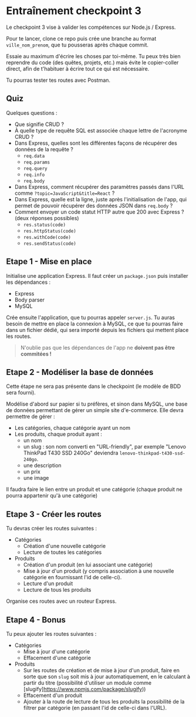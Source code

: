 # Entraînement checkpoint 3

Le checkpoint 3 vise à valider les compétences sur Node.js / Express.

Pour te lancer, clone ce repo puis crée une branche au format `ville_nom_prenom`, que tu pousseras après chaque commit.

Essaie au maximum d'écrire les choses par toi-même. Tu peux très bien reprendre du code (des quêtes, projets, etc.) mais évite le copier-coller direct, afin de t'habituer à écrire tout ce qui est nécessaire.

Tu pourras tester tes routes avec Postman.

## Quiz

Quelques questions :
* Que signifie CRUD ?
* À quelle type de requête SQL est associée chaque lettre de l'acronyme CRUD ?
* Dans Express, quelles sont les différentes façons de récupérer des données de la requête ?
  * `req.data`
  * `req.params`
  * `req.query`
  * `req.info`
  * `req.body`
* Dans Express, comment récupérer des paramètres passés dans l'URL comme `?topic=JavaScript&title=React` ?
* Dans Express, quelle est la ligne, juste après l'initialisation de l'app, qui permet de pouvoir récupérer des données JSON dans `req.body` ?
* Comment envoyer un code statut HTTP autre que 200 avec Express ? (deux réponses possibles)
  * `res.status(code)`
  * `res.httpStatus(code)`
  * `res.withCode(code)`
  * `res.sendStatus(code)`

## Etape 1 - Mise en place

Initialise une application Express. Il faut créer un `package.json` puis installer les dépendances :
* Express
* Body parser
* MySQL

Crée ensuite l'application, que tu pourras appeler `server.js`. Tu auras besoin de mettre en place la connexion à MySQL, ce que tu pourras faire dans un fichier dédié, qui sera importé depuis les fichiers qui mettent place les routes.

> N'oublie pas que les dépendances de l'app ne **doivent pas être commitées !**

## Etape 2 - Modéliser la base de données

Cette étape ne sera pas présente dans le checkpoint (le modèle de BDD sera fourni).

Modélise d'abord sur papier si tu préfères, et sinon dans MySQL, une base de données permettant de gérer un simple site d'e-commerce. Elle devra permettre de gérer :
* Les catégories, chaque catégorie ayant un nom
* Les produits, chaque produit ayant :
  * un nom
  * un slug : son nom converti en "URL-friendly", par exemple "Lenovo ThinkPad T430 SSD 240Go" deviendra `lenovo-thinkpad-t430-ssd-240go`.
  * une description
  * un prix
  * une image

Il faudra faire le lien entre un produit et une catégorie (chaque produit ne pourra appartenir qu'à une catégorie)

## Etape 3 - Créer les routes

Tu devras créer les routes suivantes :

* Catégories
  * Création d'une nouvelle catégorie
  * Lecture de toutes les catégories
* Produits
  * Création d'un produit (en lui associant une catégorie)
  * Mise à jour d'un produit (y compris association à une nouvelle catégorie en fournissant l'id de celle-ci).
  * Lecture d'un produit
  * Lecture de tous les produits

Organise ces routes avec un routeur Express.

## Etape 4 - Bonus

Tu peux ajouter les routes suivantes :
* Catégories
  * Mise à jour d'une catégorie
  * Effacement d'une catégorie
* Produits
  * Sur les routes de création et de mise à jour d'un produit, faire en sorte que son `slug` soit mis à jour automatiquement, en le calculant à partir du titre (possibilité d'utiliser un module comme [slugify]https://www.npmjs.com/package/slugify))
  * Effacement d'un produit
  * Ajouter à la route de lecture de tous les produits la possibilité de la filtrer par catégorie (en passant l'id de celle-ci dans l'URL).
